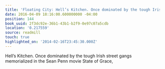 ```yaml
---
title: 'Floating City: Hell’s Kitchen. Once dominated by the tough Irish street gan…'
date: 2016-04-09 18:16:00.600000000 -04:00
position: 144
book_uuid: 2f3dc92e-36b1-43b1-b2f9-0e97c07a5cdb
location: '0.217559'
source: readmill
touch: true
highlighted_on: '2014-02-16T23:45:30.000Z'
---
```


Hell’s Kitchen. Once dominated by the tough Irish street gangs memorialized in the Sean Penn movie State of Grace,